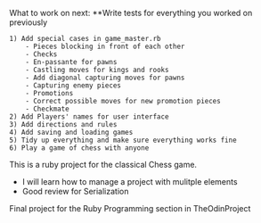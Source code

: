 What to work on next:
    **Write tests for everything you worked on previously

    1) Add special cases in game_master.rb
        - Pieces blocking in front of each other
        - Checks
        - En-passante for pawns
        - Castling moves for kings and rooks
        - Add diagonal capturing moves for pawns
        - Capturing enemy pieces
        - Promotions
        - Correct possible moves for new promotion pieces
        - Checkmate
    2) Add Players' names for user interface
    3) Add directions and rules
    4) Add saving and loading games
    5) Tidy up everything and make sure everything works fine
    6) Play a game of chess with anyone

This is a ruby project for the classical Chess game.

- I will learn how to manage a project with mulitple elements
- Good review for Serialization

Final project for the Ruby Programming section in TheOdinProject